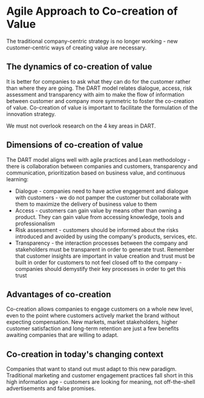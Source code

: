 # Agile Approach to Co-creation of Value
The traditional company-centric strategy is no longer working - new customer-centric ways of creating value are necessary.

## The dynamics of co-creation of value
It is better for companies to ask what they can do for the customer rather than where they are going. The DART model relates dialogue, access, risk assessment and transparency with aim to make the flow of information between customer and company more symmetric to foster the co-creation of value. Co-creation of value is important to facilitate the formulation of the innovation strategy.

We must not overlook research on the 4 key areas in DART.

## Dimensions of co-creation of value
The DART model aligns well with agile practices and Lean methodology - there is collaboration between companies and customers, transparency and communication, prioritization based on business value, and continuous learning:
- Dialogue - companies need to have active engagement and dialogue with customers - we do not pamper the customer but collaborate with them to maximize the delivery of business value to them
- Access - customers can gain value by means other than owning a product. They can gain value from accessing knowledge, tools and professionalism
- Risk assessment - customers should be informed about the risks introduced and avoided by using the company's products, services, etc.
- Transparency - the interaction processes between the company and stakeholders must be transparent in order to generate trust. Remember that customer insights are important in value creation and trust must be built in order for customers to not feel closed off to the company - companies should demystify their key processes in order to get this trust

## Advantages of co-creation
Co-creation allows companies to engage customers on a whole new level, even to the point where customers actively market the brand without expecting compensation. New markets, market stakeholders, higher customer satisfaction and long-term retention are just a few benefits awaiting companies that are willing to adapt.

## Co-creation in today's changing context
Companies that want to stand out must adapt to this new paradigm. Traditional marketing and customer engagement practices fall short in this high information age - customers are looking for meaning, not off-the-shell advertisements and false promises.
